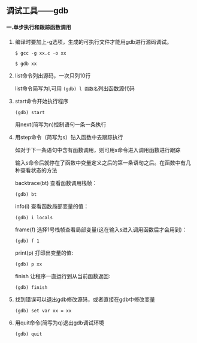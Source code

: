 ## 调试工具——gdb
#### 一.单步执行和跟踪函数调用
1. 编译时要加上-g选项，生成的可执行文件才能用gdb进行源码调试。

	``$ gcc -g xx.c -o xx``
    
    ``$ gdb xx``
2. list命令列出源码，一次只列10行

    list命令简写为l,可用 ``(gdb) l 函数名``列出函数源代码
3.  start命令开始执行程序
   
    ``(gdb) start``

    用next(简写为n)控制语句一条一条执行

4. 用step命令（简写为s）钻入函数中去跟踪执行
   
    如对于下一条语句中含有函数调用，则可用s命令进入调用函数进行跟踪
    
    输入s命令后就停在了函数中变量定义之后的第一条语句之后。在函数中有几种查看状态的方法

    backtrace(bt) 查看函数调用栈帧：
    
    ``(gdb) bt``



    
    info(i) 查看函数局部变量的值：   

    ``(gdb) i locals``

    frame(f) 选择1号栈帧查看局部变量(这在输入s进入调用函数后才会用到)：

    ``(gdb) f 1``
    
    print(p) 打印出变量的值:
    
    ``(gdb) p xx``

    finish 让程序一直运行到从当前函数返回:
   
    ``(gdb) finish``

5. 找到错误可以退出gdb修改源码，或者直接在gdb中修改变量

    ``(gdb) set var xx = xx``


6. 用quit命令(简写为q)退出gdb调试环境
   
    ``(gdb) quit``   
    
    
